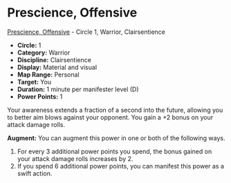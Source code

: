 # Prescience, Offensive

[Prescience, Offensive](/Psionics/P/PrescienceOffensive.md) - Circle 1, Warrior, Clairsentience

- **Circle:** 1
- **Category:** Warrior
- **Discipline:** Clairsentience
- **Display:** Material and visual
- **Map Range:** Personal
- **Target:** You
- **Duration:** 1 minute per manifester level (D)
- **Power Points:** 1

Your awareness extends a fraction of a second into the future, allowing you to better aim blows against your opponent. You gain a +2 bonus on your attack damage rolls.

**Augment:** You can augment this power in one or both of the following ways.

1. For every 3 additional power points you spend, the bonus gained on your attack damage rolls increases by 2.
2. If you spend 6 additional power points, you can manifest this power as a swift action.
